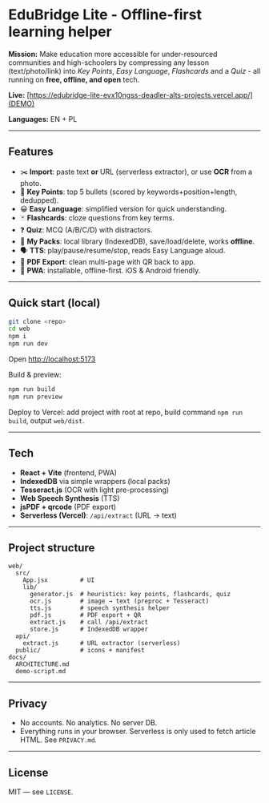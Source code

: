 # EduBridge Lite - Offline-first learning helper

**Mission:** Make education more accessible for under-resourced communities and high-schoolers by compressing any lesson (text/photo/link) into *Key Points*, *Easy Language*, *Flashcards* and a *Quiz* - all running on **free, offline, and open** tech.

**Live:** [https://edubridge-lite-evx10ngss-deadler-alts-projects.vercel.app/](DEMO)

**Languages:** EN + PL

---

## Features
- ✂️ **Import**: paste text **or** URL (serverless extractor), or use **OCR** from a photo.
- 🧠 **Key Points**: top 5 bullets (scored by keywords+position+length, dedupped).
- 😀 **Easy Language**: simplified version for quick understanding.
- 🃏 **Flashcards**: cloze questions from key terms.
- ❓ **Quiz**: MCQ (A/B/C/D) with distractors.
- 💾 **My Packs**: local library (IndexedDB), save/load/delete, works **offline**.
- 🗣️ **TTS**: play/pause/resume/stop, reads Easy Language aloud.
- 📄 **PDF Export**: clean multi-page with QR back to app.
- 📱 **PWA**: installable, offline-first. iOS & Android friendly.

---

## Quick start (local)
```bash
git clone <repo>
cd web
npm i
npm run dev
````

Open [http://localhost:5173](http://localhost:5173)

Build & preview:

```bash
npm run build
npm run preview
```

Deploy to Vercel: add project with root at repo, build command `npm run build`, output `web/dist`.

---

## Tech

* **React + Vite** (frontend, PWA)
* **IndexedDB** via simple wrappers (local packs)
* **Tesseract.js** (OCR with light pre-processing)
* **Web Speech Synthesis** (TTS)
* **jsPDF + qrcode** (PDF export)
* **Serverless (Vercel)**: `/api/extract` (URL → text)

---

## Project structure

```
web/
  src/
    App.jsx         # UI
    lib/
      generator.js  # heuristics: key points, flashcards, quiz
      ocr.js        # image → text (preproc + Tesseract)
      tts.js        # speech synthesis helper
      pdf.js        # PDF export + QR
      extract.js    # call /api/extract
      store.js      # IndexedDB wrapper
  api/
    extract.js      # URL extractor (serverless)
  public/           # icons + manifest
docs/
  ARCHITECTURE.md
  demo-script.md
```

---

## Privacy

* No accounts. No analytics. No server DB.
* Everything runs in your browser. Serverless is only used to fetch article HTML. See `PRIVACY.md`.

---

## License

MIT — see `LICENSE`.

